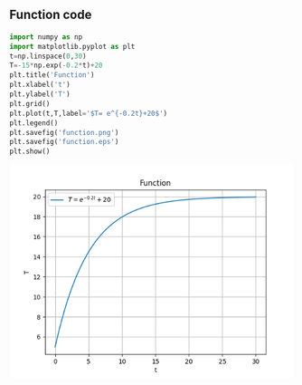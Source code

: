 ## Function code

```python
import numpy as np 
import matplotlib.pyplot as plt 
t=np.linspace(0,30)
T=-15*np.exp(-0.2*t)+20
plt.title('Function')
plt.xlabel('t')
plt.ylabel('T')
plt.grid()
plt.plot(t,T,label='$T= e^{-0.2t}+20$')
plt.legend()
plt.savefig('function.png')
plt.savefig('function.eps')
plt.show()
```

![](.\function.png)